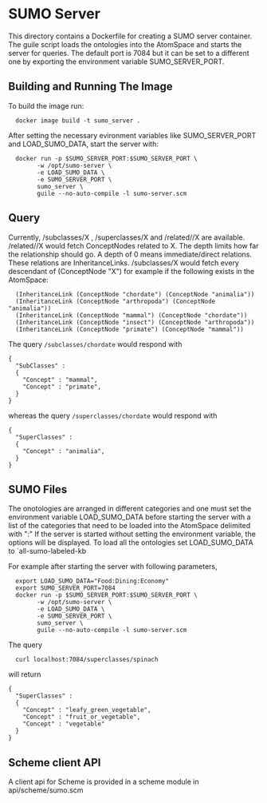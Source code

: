 # SUMO Server

This directory contains a Dockerfile for creating a SUMO server container.
The guile script loads the ontologies into the AtomSpace and starts the server
for queries. The default port is 7084 but it can be set to a different one by
exporting the environment variable SUMO_SERVER_PORT.

## Building and Running The Image

To build the image run:
```
  docker image build -t sumo_server .
```

After setting the necessary evironment variables like SUMO_SERVER_PORT and LOAD_SUMO_DATA,
start the server with:
```
  docker run -p $SUMO_SERVER_PORT:$SUMO_SERVER_PORT \
        -w /opt/sumo-server \
        -e LOAD_SUMO_DATA \
        -e SUMO_SERVER_PORT \
        sumo_server \
        guile --no-auto-compile -l sumo-server.scm
```

## Query
Currently, /subclasses/X , /superclasses/X and /related/<depth>/X are available.
/related/<depth>/X would fetch ConceptNodes related to X. The depth limits
how far the relationship should go. A depth of 0 means immediate/direct relations.
These relations are InheritanceLinks.
/subclasses/X would fetch every descendant of (ConceptNode "X")
for example if the following exists in the AtomSpace:
```
  (InheritanceLink (ConceptNode "chordate") (ConceptNode "animalia"))
  (InheritanceLink (ConceptNode "arthropoda") (ConceptNode "animalia"))
  (InheritanceLink (ConceptNode "mammal") (ConceptNode "chordate"))
  (InheritanceLink (ConceptNode "insect") (ConceptNode "arthropoda"))
  (InheritanceLink (ConceptNode "primate") (ConceptNode "mammal"))
```
The query `/subclasses/chordate` would respond with
```
{
  "SubClasses" :
  {
    "Concept" : "mammal",
    "Concept" : "primate",
  }
}
```
whereas the query `/superclasses/chordate` would respond with
```
{
  "SuperClasses" :
  {
    "Concept" : "animalia",
  }
}
```



## SUMO Files
The onotologies are arranged in different categories and one must set the environment
variable LOAD_SUMO_DATA before starting the server with a list of the categories
that need to be loaded into the AtomSpace delimited with ":"
If the server is started without setting the environment variable, the options will
be displayed. To load all the ontologies set LOAD_SUMO_DATA to `all-sumo-labeled-kb

For example after starting the server with following parameters,
```
  export LOAD_SUMO_DATA="Food:Dining:Economy"
  export SUMO_SERVER_PORT=7084
  docker run -p $SUMO_SERVER_PORT:$SUMO_SERVER_PORT \
        -w /opt/sumo-server \
        -e LOAD_SUMO_DATA \
        -e SUMO_SERVER_PORT \
        sumo_server \
        guile --no-auto-compile -l sumo-server.scm
```
The query
```
  curl localhost:7084/superclasses/spinach
```
will return

```
{
  "SuperClasses" : 
  {
    "Concept" : "leafy_green_vegetable",
    "Concept" : "fruit_or_vegetable",
    "Concept" : "vegetable"
  }
}
```

## Scheme client API

A client api for Scheme is provided in a scheme module in api/scheme/sumo.scm


